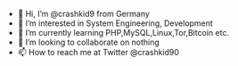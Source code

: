 - 👋 Hi, I’m @crashkid9 from Germany
- 👀 I’m interested in System Engineering, Development 
- 🌱 I’m currently learning PHP,MySQL,Linux,Tor,Bitcoin etc.
- 💞️ I’m looking to collaborate on nothing
- 📫 How to reach me at Twitter @crashkid90

<!---
crashkid9/crashkid9 is a ✨ special ✨ repository because its `README.md` (this file) appears on your GitHub profile.
You can click the Preview link to take a look at your changes.
--->
